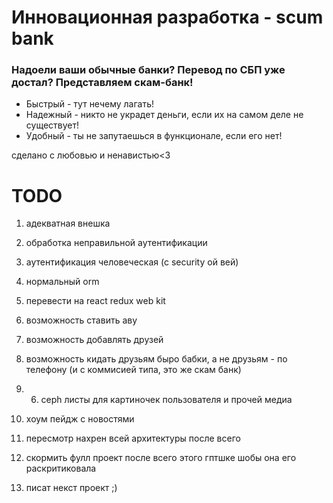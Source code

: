 # Инновационная разработка - scum bank

### Надоели ваши обычные банки? Перевод по СБП уже достал? Представляем скам-банк!

* Быстрый - тут нечему лагать!
* Надежный - никто не украдет деньги, если их на самом деле не существует!
* Удобный - ты не запутаешься в функционале, если его нет!

сделано с любовью и ненавистью<3


# TODO
1. адекватная внешка
2. обработка неправильной аутентификации
3. аутентификация человеческая (c security ой вей)
4. нормальный orm
5. перевести на react redux web kit

8. возможность ставить аву
9. возможность добавлять друзей
10. возможность кидать друзьям быро бабки, а не друзьям - по телефону (и с коммисией типа, это же скам банк)
11. 6. ceph листы для картиночек пользователя и прочей медиа
12. хоум пейдж с новостями

13. пересмотр нахрен всей архитектуры после всего
14. скормить фулл проект после всего этого гптшке шобы она его раскритиковала

15. писат некст проект ;)

